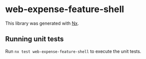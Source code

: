 # web-expense-feature-shell

This library was generated with [Nx](https://nx.dev).

## Running unit tests

Run `nx test web-expense-feature-shell` to execute the unit tests.
